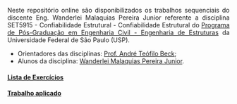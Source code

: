<p style='text-align: justify;'>Neste repositório online são disponibilizados os trabalhos sequenciais do discente Eng. Wanderlei Malaquias Pereira Junior referente a disciplina SET5915 - Confiabilidade Estrutural - Confiabilidade Estrutural do <a href="http://ppgset.eesc.usp.br">Programa de Pós-Graduação em Engenharia Civil - Engenharia de Estruturas</a> da Universidade Federal de São Paulo (USP).</p>
  
- Orientadores das disciplinas: [Prof. André Teófilo Beck](http://lattes.cnpq.br/4319075758352865);
- Alunos da disciplina: [Wanderlei Malaquias Pereira Junior](http://lattes.cnpq.br/2268506213083114).

#### [Lista de Exercícios](https://wmpjrufg.github.io/SET5915-CONFIABILIDADE/ListaDeExercicios.html)
#### [Trabalho aplicado]()
